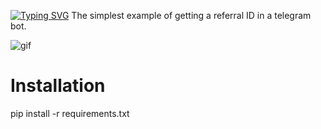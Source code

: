 [![Typing SVG](https://readme-typing-svg.herokuapp.com?color=%2336BCF7&lines=Computer+science+student)](https://git.io/typing-svg)
The simplest example of getting a referral ID in a telegram bot.

![gif](https://github.com/Criblle/Get_Referral_ID/assets/97399458/482df2af-c1ce-461e-9303-818d11fedbef)


# Installation
pip install -r requirements.txt
